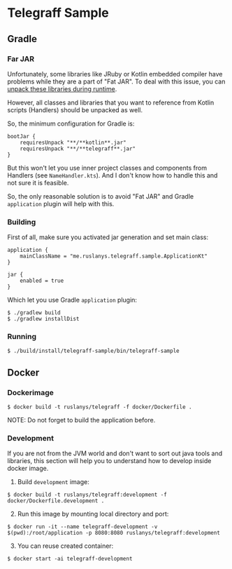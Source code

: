 # Telegraff Sample

## Gradle

### Far JAR

Unfortunately, some libraries like JRuby or Kotlin embedded compiler have problems while they are a part of "Fat JAR". 
To deal with this issue, you can [unpack these libraries during runtime](https://docs.spring.io/spring-boot/docs/current/gradle-plugin/reference/html/#packaging-executable-configuring-unpacking).

However, all classes and libraries that you want to reference from Kotlin scripts (Handlers) should be unpacked as well.

So, the minimum configuration for Gradle is: 

```
bootJar {
    requiresUnpack "**/**kotlin**.jar"
    requiresUnpack "**/**telegraff**.jar"
}
```

But this won't let you use inner project classes and components from Handlers (see `NameHandler.kts`). 
And I don't know how to handle this and not sure it is feasible.

So, the only reasonable solution is to avoid "Fat JAR" and Gradle `application` plugin will help with this.

### Building

First of all, make sure you activated jar generation and set main class:

```
application {
    mainClassName = "me.ruslanys.telegraff.sample.ApplicationKt"
}

jar {
    enabled = true
}
```

Which let you use Gradle `application` plugin:

```
$ ./gradlew build
$ ./gradlew installDist
```

### Running


```
$ ./build/install/telegraff-sample/bin/telegraff-sample
```

## Docker

### Dockerimage

```
$ docker build -t ruslanys/telegraff -f docker/Dockerfile . 
```

NOTE: Do not forget to build the application before.

### Development

If you are not from the JVM world and don't want to sort out java tools and libraries, 
this section will help you to understand how to develop inside docker image.


1. Build `development` image:

```
$ docker build -t ruslanys/telegraff:development -f docker/Dockerfile.development .
```

2. Run this image by mounting local directory and port:

```
$ docker run -it --name telegraff-development -v $(pwd):/root/application -p 8080:8080 ruslanys/telegraff:development
```

3. You can reuse created container:

```
$ docker start -ai telegraff-development
```